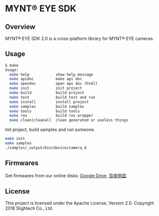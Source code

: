 # MYNT® EYE SDK

## Overview

MYNT® EYE SDK 2.0 is a cross-platform library for MYNT® EYE cameras.

## Usage

```bash
$ make
Usage:
  make help            show help message
  make apidoc          make api doc
  make opendoc         open api doc (html)
  make init            init project
  make build           build project
  make test            build test and run
  make install         install project
  make samples         build samples
  make tools           build tools
  make ros             build ros wrapper
  make clean|cleanall  clean generated or useless things
```

Init project, build samples and run someone.

```bash
make init
make samples
./samples/_output/bin/device/camera_d
```

## Firmwares

[Google Drive]: https://drive.google.com/drive/folders/1tdFCcTBMNcImEGZ39tdOZmlX2SHKCr2f
[百度网盘]: https://pan.baidu.com/s/1yPQDp2r0x4jvNwn2UjlMUQ

Get firmwares from our online disks: [Google Drive][], [百度网盘][].

## License

This project is licensed under the Apache License, Version 2.0. Copyright 2018 Slightech Co., Ltd.
